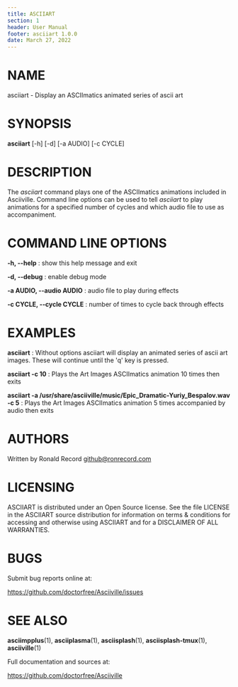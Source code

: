 ```yaml
---
title: ASCIIART
section: 1
header: User Manual
footer: asciiart 1.0.0
date: March 27, 2022
---
```

# NAME
asciiart - Display an ASCIImatics animated series of ascii art

# SYNOPSIS
**asciiart** [-h] [-d] [-a AUDIO] [-c CYCLE]

# DESCRIPTION
The *asciiart* command plays one of the ASCIImatics animations included in
Asciiville. Command line options can be used to tell *asciiart* to play
animations for a specified number of cycles and which audio file to use
as accompaniment.

# COMMAND LINE OPTIONS
**-h, --help**
: show this help message and exit

**-d, --debug**
: enable debug mode

**-a AUDIO, --audio AUDIO**
: audio file to play during effects

**-c CYCLE, --cycle CYCLE**
: number of times to cycle back through effects

# EXAMPLES
**asciiart**
: Without options asciiart will display an animated series of ascii art images. These will continue until the 'q' key is pressed.

**asciiart -c 10**
: Plays the Art Images ASCIImatics animation 10 times then exits 

**asciiart -a /usr/share/asciiville/music/Epic_Dramatic-Yuriy_Bespalov.wav -c 5**
: Plays the Art Images ASCIImatics animation 5 times accompanied by audio then exits 

# AUTHORS
Written by Ronald Record github@ronrecord.com

# LICENSING
ASCIIART is distributed under an Open Source license.
See the file LICENSE in the ASCIIART source distribution
for information on terms &amp; conditions for accessing and
otherwise using ASCIIART and for a DISCLAIMER OF ALL WARRANTIES.

# BUGS
Submit bug reports online at:

https://github.com/doctorfree/Asciiville/issues

# SEE ALSO
**asciimpplus**(1), **asciiplasma**(1), **asciisplash**(1), **asciisplash-tmux**(1), **asciiville**(1)

Full documentation and sources at:

https://github.com/doctorfree/Asciiville

